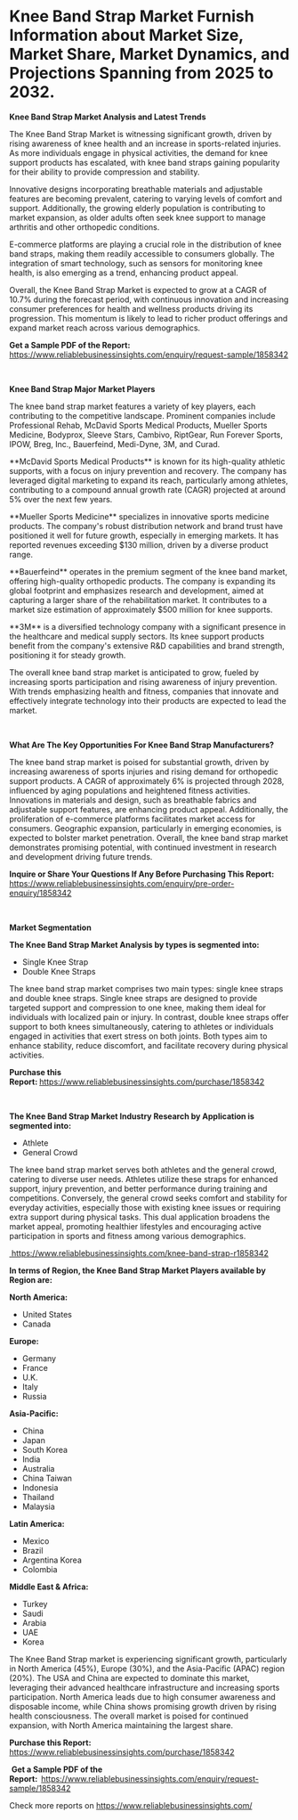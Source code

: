 <p><h1>Knee Band Strap Market Furnish Information about Market Size, Market Share, Market Dynamics, and Projections Spanning from 2025 to 2032.</h1></p><p><strong>Knee Band Strap Market Analysis and Latest Trends</strong></p>
<p><p>The Knee Band Strap Market is witnessing significant growth, driven by rising awareness of knee health and an increase in sports-related injuries. As more individuals engage in physical activities, the demand for knee support products has escalated, with knee band straps gaining popularity for their ability to provide compression and stability. </p><p>Innovative designs incorporating breathable materials and adjustable features are becoming prevalent, catering to varying levels of comfort and support. Additionally, the growing elderly population is contributing to market expansion, as older adults often seek knee support to manage arthritis and other orthopedic conditions. </p><p>E-commerce platforms are playing a crucial role in the distribution of knee band straps, making them readily accessible to consumers globally. The integration of smart technology, such as sensors for monitoring knee health, is also emerging as a trend, enhancing product appeal. </p><p>Overall, the Knee Band Strap Market is expected to grow at a CAGR of 10.7% during the forecast period, with continuous innovation and increasing consumer preferences for health and wellness products driving its progression. This momentum is likely to lead to richer product offerings and expand market reach across various demographics.</p></p>
<p><strong>Get a Sample PDF of the Report:&nbsp;</strong> <a href="https://www.reliablebusinessinsights.com/enquiry/request-sample/1858342?utm_campaign=3256&utm_medium=2&utm_source=Github&utm_content=ia&utm_term=05042025&utm_id=knee-band-strap">https://www.reliablebusinessinsights.com/enquiry/request-sample/1858342</a></p>
<p>&nbsp;</p>
<p><strong>Knee Band Strap Major Market Players</strong></p>
<p><p>The knee band strap market features a variety of key players, each contributing to the competitive landscape. Prominent companies include Professional Rehab, McDavid Sports Medical Products, Mueller Sports Medicine, Bodyprox, Sleeve Stars, Cambivo, RiptGear, Run Forever Sports, IPOW, Breg, Inc., Bauerfeind, Medi-Dyne, 3M, and Curad.</p><p>**McDavid Sports Medical Products** is known for its high-quality athletic supports, with a focus on injury prevention and recovery. The company has leveraged digital marketing to expand its reach, particularly among athletes, contributing to a compound annual growth rate (CAGR) projected at around 5% over the next few years.</p><p>**Mueller Sports Medicine** specializes in innovative sports medicine products. The company's robust distribution network and brand trust have positioned it well for future growth, especially in emerging markets. It has reported revenues exceeding $130 million, driven by a diverse product range.</p><p>**Bauerfeind** operates in the premium segment of the knee band market, offering high-quality orthopedic products. The company is expanding its global footprint and emphasizes research and development, aimed at capturing a larger share of the rehabilitation market. It contributes to a market size estimation of approximately $500 million for knee supports.</p><p>**3M** is a diversified technology company with a significant presence in the healthcare and medical supply sectors. Its knee support products benefit from the company's extensive R&D capabilities and brand strength, positioning it for steady growth.</p><p>The overall knee band strap market is anticipated to grow, fueled by increasing sports participation and rising awareness of injury prevention. With trends emphasizing health and fitness, companies that innovate and effectively integrate technology into their products are expected to lead the market.</p></p>
<p>&nbsp;</p>
<p><strong>What Are The Key Opportunities For Knee Band Strap Manufacturers?</strong></p>
<p><p>The knee band strap market is poised for substantial growth, driven by increasing awareness of sports injuries and rising demand for orthopedic support products. A CAGR of approximately 6% is projected through 2028, influenced by aging populations and heightened fitness activities. Innovations in materials and design, such as breathable fabrics and adjustable support features, are enhancing product appeal. Additionally, the proliferation of e-commerce platforms facilitates market access for consumers. Geographic expansion, particularly in emerging economies, is expected to bolster market penetration. Overall, the knee band strap market demonstrates promising potential, with continued investment in research and development driving future trends.</p></p>
<p><strong>Inquire or Share Your Questions If Any Before Purchasing This Report:</strong> <a href="https://www.reliablebusinessinsights.com/enquiry/pre-order-enquiry/1858342?utm_campaign=3256&utm_medium=2&utm_source=Github&utm_content=ia&utm_term=05042025&utm_id=knee-band-strap">https://www.reliablebusinessinsights.com/enquiry/pre-order-enquiry/1858342</a></p>
<p>&nbsp;</p>
<p><strong>Market Segmentation</strong></p>
<p><strong>The Knee Band Strap Market Analysis by types is segmented into:</strong></p>
<p><ul><li>Single Knee Strap</li><li>Double Knee Straps</li></ul></p>
<p><p>The knee band strap market comprises two main types: single knee straps and double knee straps. Single knee straps are designed to provide targeted support and compression to one knee, making them ideal for individuals with localized pain or injury. In contrast, double knee straps offer support to both knees simultaneously, catering to athletes or individuals engaged in activities that exert stress on both joints. Both types aim to enhance stability, reduce discomfort, and facilitate recovery during physical activities.</p></p>
<p><strong>Purchase this Report:&nbsp;</strong><a href="https://www.reliablebusinessinsights.com/purchase/1858342?utm_campaign=3256&utm_medium=2&utm_source=Github&utm_content=ia&utm_term=05042025&utm_id=knee-band-strap">https://www.reliablebusinessinsights.com/purchase/1858342</a></p>
<p>&nbsp;</p>
<p><strong>The Knee Band Strap Market Industry Research by Application is segmented into:</strong></p>
<p><ul><li>Athlete</li><li>General Crowd</li></ul></p>
<p><p>The knee band strap market serves both athletes and the general crowd, catering to diverse user needs. Athletes utilize these straps for enhanced support, injury prevention, and better performance during training and competitions. Conversely, the general crowd seeks comfort and stability for everyday activities, especially those with existing knee issues or requiring extra support during physical tasks. This dual application broadens the market appeal, promoting healthier lifestyles and encouraging active participation in sports and fitness among various demographics.</p></p>
<p><a href="https://www.reliablebusinessinsights.com/knee-band-strap-r1858342?utm_campaign=3256&utm_medium=2&utm_source=Github&utm_content=ia&utm_term=05042025&utm_id=knee-band-strap">&nbsp;https://www.reliablebusinessinsights.com/knee-band-strap-r1858342</a></p>
<p><strong>In terms of Region, the Knee Band Strap Market Players available by Region are:</strong></p>
<p>
    <p> <strong> North America: </strong>
        <ul>
            <li>United States</li>
            <li>Canada</li>
        </ul>
        </p> 
    <p> <strong> Europe: </strong>
        <ul>
            <li>Germany</li>
            <li>France</li>
            <li>U.K.</li>
            <li>Italy</li>
            <li>Russia</li>
        </ul>
        </p> 
    <p> <strong> Asia-Pacific: </strong>
        <ul>
            <li>China</li>
            <li>Japan</li>
            <li>South Korea</li>
            <li>India</li>
            <li>Australia</li>
            <li>China Taiwan</li>
            <li>Indonesia</li>
            <li>Thailand</li>
            <li>Malaysia</li>
        </ul>
        </p> 
    <p> <strong> Latin America: </strong>
        <ul>
            <li>Mexico</li>
            <li>Brazil</li>
            <li>Argentina Korea</li>
            <li>Colombia</li>
        </ul>
        </p> 
    <p> <strong> Middle East & Africa: </strong>
        <ul>
            <li>Turkey</li>
            <li>Saudi</li>
            <li>Arabia</li>
            <li>UAE</li>
            <li>Korea</li>
        </ul>
    </p>
    </p>
<p><p>The Knee Band Strap market is experiencing significant growth, particularly in North America (45%), Europe (30%), and the Asia-Pacific (APAC) region (20%). The USA and China are expected to dominate this market, leveraging their advanced healthcare infrastructure and increasing sports participation. North America leads due to high consumer awareness and disposable income, while China shows promising growth driven by rising health consciousness. The overall market is poised for continued expansion, with North America maintaining the largest share.</p></p>
<p><strong>Purchase this Report: </strong><a href="https://www.reliablebusinessinsights.com/purchase/1858342?utm_campaign=3256&utm_medium=2&utm_source=Github&utm_content=ia&utm_term=05042025&utm_id=knee-band-strap">https://www.reliablebusinessinsights.com/purchase/1858342</a></p>
<p>&nbsp;<strong>Get a Sample PDF of the Report:&nbsp;&nbsp;</strong><a href="https://www.reliablebusinessinsights.com/enquiry/request-sample/1858342?utm_campaign=3256&utm_medium=2&utm_source=Github&utm_content=ia&utm_term=05042025&utm_id=knee-band-strap">https://www.reliablebusinessinsights.com/enquiry/request-sample/1858342</a></p>
<p><strong></strong></p>
<p>Check more reports on <a href="https://www.reliablebusinessinsights.com/?utm_campaign=3256&utm_medium=2&utm_source=Github&utm_content=ia&utm_term=05042025&utm_id=knee-band-strap">https://www.reliablebusinessinsights.com/</a></p>